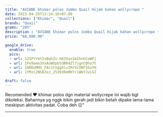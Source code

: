 ```yaml
---
title: "AVIANE khimar polos Jumbo Quail Hijab bahan wollycrepe "
date: 2023-04-26T13:24:16+07:00
collections: ["Khimar", "Quail"]
brands: "Quail"
grams: "205"
description : "AVIANE khimar polos Jumbo Quail Hijab bahan wollycrepe "
price: "68,000.00"

google_drive:
  enable: true
  pics:
  - url: 12SPtYmY2sBqhZv-HA3XasSmIhnhCoWPj
  - url: 1Fe9ame3XxAoWOpUtdRR4Zl7jgnCDho7t
  - url: 1bRDuMHU_FAc1tnggXlvIMrGcO6P1GuYH
  - url: 1YMzc2NSB3xz_J53936mRKYriWbYJvLkJ

draft: false
---
```


Recomended ❤ khimar polos dgn material wollycrepe ini wajib bgt dikoleksi. Bahannya yg nggk bikin gerah jadi bikin betah dipake lama-lama meskipun aktivitas padat. Coba deh 😉"

---------    
 
